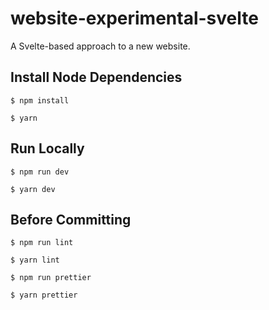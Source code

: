 # website-experimental-svelte

A Svelte-based approach to a new website.

## Install Node Dependencies
```
$ npm install

$ yarn
```

## Run Locally
```
$ npm run dev

$ yarn dev
```

## Before Committing
```
$ npm run lint

$ yarn lint
```
```
$ npm run prettier

$ yarn prettier
```